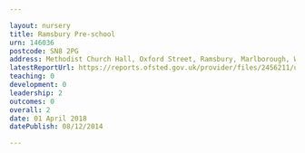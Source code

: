 ```yaml
---

layout: nursery
title: Ramsbury Pre-school
urn: 146036
postcode: SN8 2PG
address: Methodist Church Hall, Oxford Street, Ramsbury, Marlborough, Wiltshire, SN8 2PG
latestReportUrl: https://reports.ofsted.gov.uk/provider/files/2456211/urn/146036.pdf
teaching: 0
development: 0
leadership: 2
outcomes: 0
overall: 2
date: 01 April 2018 
datePublish: 08/12/2014

---
```

